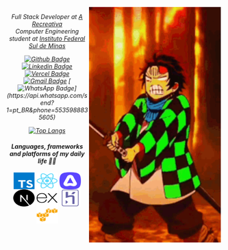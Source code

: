<img align="right" height="550px" src="tanjiro-transition.gif"/>

<div align="center">

 <p><em> Full Stack Developer at <a href="https://arecreativa.com.br/">A Recreativa</a></br>Computer Engineering student at <a href="https://portal.pcs.ifsuldeminas.edu.br/">Instituto Federal Sul de Minas</a></p>
  
[![Github Badge](https://img.shields.io/badge/-Github-000?style=flat-square&logo=Github&logoColor=white&link=https://github.com/azevgabriel)](https://github.com/azevgabriel)
[![Linkedin Badge](https://img.shields.io/badge/-LinkedIn-blue?style=flat-square&logo=Linkedin&logoColor=white&link=https://www.linkedin.com/in/azevgabriel/)](https://www.linkedin.com/in/azevgabriel/)
[![Vercel Badge](https://img.shields.io/badge/-Vercel-blueviolet?style=flat-square&logo=Vercel&link=https://https://vercel.com/azevgabriel/)](https://vercel.com/azevgabriel/)
[![Gmail Badge](https://img.shields.io/badge/-Gmail-c14438?style=flat-square&logo=Gmail&logoColor=white&link=mailto:azevgabriel@gmail.com)](mailto:azevgabriel@gmail.com)
[![WhatsApp Badge](https://img.shields.io/badge/-WhatsApp-25d366?style=flat-square&labelColor=25d366&logo=whatsapp&logoColor=white&link="https://api.whatsapp.com/send?1=pt_BR&phone=5535988835605")](https://api.whatsapp.com/send?1=pt_BR&phone=5535988835605)

[![Top Langs](https://github-readme-stats.vercel.app/api/top-langs/?username=azevgabriel)](https://github.com/azevgabriel/github-readme-stats)

<h4>Languages, frameworks and platforms of my daily life 🧑‍💻</h4>
<div style="display: inline_block">
<img align="center" alt="TypeScript" height="40" width="50" src="https://raw.githubusercontent.com/devicons/devicon/master/icons/typescript/typescript-plain.svg"> 
<img align="center" alt="ReactJS" height="40" width="50" src="https://raw.githubusercontent.com/devicons/devicon/master/icons/react/react-original.svg">
<img align="center" alt="AdonisJS" height="40" width="50" src="https://github.com/devicons/devicon/blob/master/icons/adonisjs/adonisjs-original.svg">
<img align="center" alt="NextJS" height="40" width="50" src="https://github.com/devicons/devicon/blob/master/icons/nextjs/nextjs-original.svg">
<img align="center" alt="ExpressJS" height="40" width="50" src="https://github.com/devicons/devicon/blob/master/icons/express/express-original.svg">                      <img align="center" alt="Heroku" height="40" width="50"  src="https://github.com/devicons/devicon/blob/master/icons/heroku/heroku-original.svg">     
<img align="center" alt="Amazon" height="40" width="50"  src="https://github.com/devicons/devicon/blob/master/icons/amazonwebservices/amazonwebservices-original.svg">                                                                                                                
</div>
</div>

